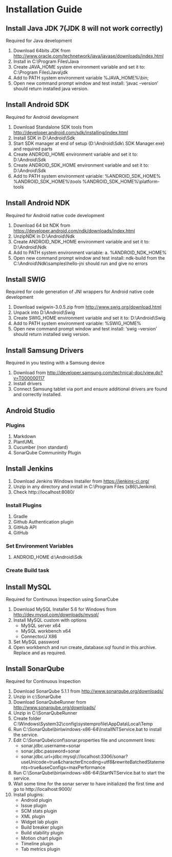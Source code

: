 #  Installation Guide

## Install Java JDK 7(JDK 8 will not work correctly)
Required for Java development

1.	Download 64bits JDK from http://www.oracle.com/technetwork/java/javase/downloads/index.html
2.	Install in C:\Program Files\Java
3.	Create JAVA_HOME system environment variable and set it to: C:\Program Files\Java\jdk<version>
4.	Add to PATH system environment variable %JAVA_HOME%\bin;
5.	Open new command prompt window and test install: ‘javac –version’ should return installed java version.

## Install Android SDK
Required for Android development

1.	Download Standalone SDK tools from http://developer.android.com/sdk/installing/index.html
2.	Install SDK in D:\Android\Sdk
3.	Start SDK manager at end of setup (D:\Android\Sdk\ SDK Manager.exe) and required parts
4.	Create ANDROID_HOME environment variable and set it to: D:\Android\Sdk
5.	Create ANDROID_SDK_HOME environment variable and set it to: D:\Android\Sdk
6.	Add to PATH system environment variable:
    %ANDROID_SDK_HOME%
    %ANDROID_SDK_HOME%\tools
    %ANDROID_SDK_HOME%\platform-tools

## Install Android NDK
Required for Android native code development

1.	Download 64 bit NDK from https://developer.android.com/ndk/downloads/index.html
2.	UnzipNDK in D:\Android\Ndk
3.	Create ANDROID_NDK_HOME environment variable and set it to: D:\Android\Ndk
4.	Add to PATH system environment variable: a.	%ANDROID_NDK_HOME%
5.	Open new command prompt window and test install: ndk-build from the C:\Android\Ndk\samples\hello-jni should run and give no errors

## Install SWIG
Required for code generation of JNI wrappers for Android native code development

1.	Download swigwin-3.0.5.zip from http://www.swig.org/download.html
2.	Unpack into D:\Android\Swig
3.	Create SWIG_HOME environment variable and set it to: D:\Android\Swig
6.	Add to PATH system environment variable: %SWIG_HOME%
4.	Open new command prompt window and test install: ‘swig –version’ should return installed swig version.

## Install Samsung Drivers
Required in you testing with a Samsung device

1.	Download from http://developer.samsung.com/technical-doc/view.do?v=T000000117
2.	Install drivers
3.	Connect Samsung tablet via port and ensure additional drivers are found and correctly installed.


## Android Studio

### Plugins

1. Markdown
2. PlantUML
3. Cucumber (non standard)
4. SonarQube Communinity Plugin

## Install Jenkins
1.	Download Jenkins Windows Installer from https://jenkins-ci.org/
2.	Unzip in any directory and install in C:\Program Files (x86)\Jenkins\
3.	Check http://localhost:8080/

### Install Plugins

1. Gradle
2. Github Authentication plugin
3. GitHub API
4. GitHub

### Set Environment Variables

1. ANDROID_HOME d:\Android\Sdk

### Create Build task

## Install MySQL
Required for Continuous Inspection using SonarCube

1.	Download MySQL Installer 5.6 for Windows from http://dev.mysql.com/downloads/mysql/
2.	Install MySQL custom with options
    *	MySQL server x64
    *	MySQL workbench x64
    *	Connector/J X86
3.	Set MySQL password
4.	Open workbench and run create_database.sql found in this archive. Replace <user> and <password> as required.

## Install SonarQube
Required for Continuous Inspection

1.	Download SonarQube 5.1.1 from http://www.sonarqube.org/downloads/
2.	Unzip in c:\SonarQube
3.	Download SonarQubeRunner from http://www.sonarqube.org/downloads/
4.	Unzip in C:\SonarQubeRunner
5.	Create folder C:\Windows\System32\config\systemprofile\AppData\Local\Temp
6.	Run C:\SonarQube\bin\windows-x86-64\InstallNTService.bat to install the service.
7.	Edit C:\SonarQube\conf\sonar.properties file and uncomment lines:
    *	sonar.jdbc.username=sonar
    *	sonar.jdbc.password=sonar
    *	sonar.jdbc.url=jdbc:mysql://localhost:3306/sonar?useUnicode=true&characterEncoding=utf8&rewriteBatchedStatements=true&useConfigs=maxPerformance
8.	Run C:\SonarQube\bin\windows-x86-64\StartNTService.bat to start the service.
9.	Wait some time for the sonar server to have initialized the first time and go to http://localhost:9000/
10.	Install plugins:
    *	Android plugin
    *	Issue plugin
    *	SCM stats plugin
    *	XML plugin
    *	Widget lab plugin
    *	Build breaker plugin
    *	Build stability plugin
    *	Motion chart plugin
    *	Timeline plugin
    *	Tab metrics plugin
